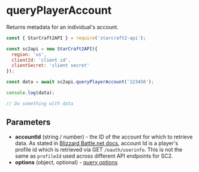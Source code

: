 # queryPlayerAccount

Returns metadata for an individual's account.

```js
const { StarCraft2API } = require('starcraft2-api');

const sc2api = new StarCraft2API({
  region: 'us',
  clientId: 'client id',
  clientSecret: 'client secret'
});

const data = await sc2api.queryPlayerAccount('123456');

console.log(data);

// Do something with data

```

## Parameters

* **accountId** (string / number) - the ID of the account for which to retrieve data. As stated in [Blizzard Battle.net docs](https://develop.battle.net/documentation/api-reference/starcraft-2-community-api), account Id is a player's profile id which is retrieved via GET ``/oauth/userinfo``. This is not the same as ``profileId`` used across different API endpoints for SC2.
* **options** (object, optional) - [query options](https://blizzapi.lukem.net/docs/usage/query.html#query-options)
